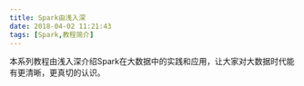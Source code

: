 ```yaml
---
title: Spark由浅入深
date: 2018-04-02 11:21:43
tags: [Spark,教程简介]
---
```


本系列教程由浅入深介绍Spark在大数据中的实践和应用，让大家对大数据时代能有更清晰，更真切的认识。
